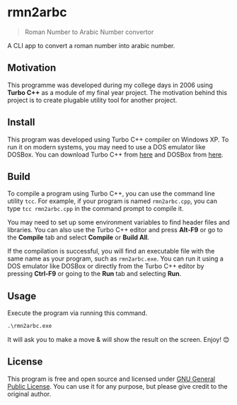 # rmn2arbc

> Roman Number to Arabic Number convertor

A CLI app to convert a roman number into arabic number.

## Motivation

This programme was developed during my college days in 2006 using **Turbo C++** as a module of my final year project. The motivation behind this project is to create plugable utility tool for another project.

## Install

This program was developed using Turbo C++ compiler on Windows XP. To run it on modern systems, you may need to use a DOS emulator like DOSBox. You can download Turbo C++ from [here](https://developerinsider.co/download-turbo-c-for-windows-7-8-8-1-and-windows-10-32-64-bit-full-screen/) and DOSBox from [here](https://www.dosbox.com/download.php?main=1).

## Build

To compile a program using Turbo C++, you can use the command line utility `tcc`. For example, if your program is named `rmn2arbc.cpp`, you can type `tcc rmn2arbc.cpp` in the command prompt to compile it. 

You may need to set up some environment variables to find header files and libraries. You can also use the Turbo C++ editor and press **Alt-F9** or go to the **Compile** tab and select **Compile** or **Build All**. 

If the compilation is successful, you will find an executable file with the same name as your program, such as `rmn2arbc.exe`. You can run it using a DOS emulator like DOSBox or directly from the Turbo C++ editor by pressing **Ctrl-F9** or going to the **Run** tab and selecting **Run**.

## Usage

Execute the program via running this command.

```cmd
.\rmn2arbc.exe
```

It will ask you to make a move & will show the result on the screen. Enjoy! 😊

## License

This program is free and open source and licensed under [GNU General Public License](.\LICENSE). You can use it for any purpose, but please give credit to the original author.